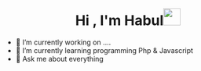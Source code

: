 
<h1 align="center">Hi , I'm Habul<img src="https://media.giphy.com/media/hvRJCLFzcasrR4ia7z/giphy.gif" width="35"></h1>

- 🔭 I’m currently working on ....
- 🌱 I’m currently learning programming Php & Javascript 
- 💬 Ask me about everything
